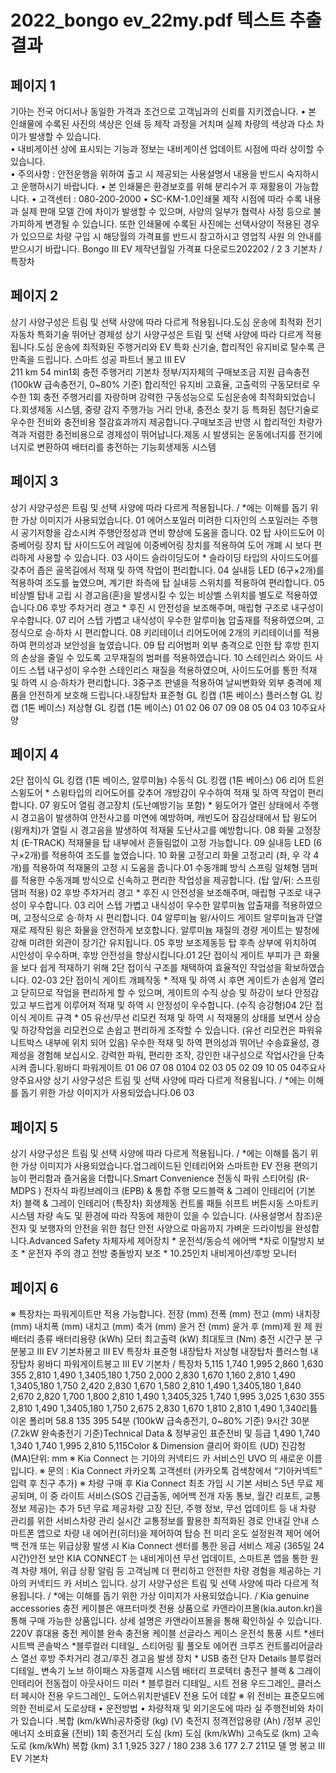 # 2022_bongo ev_22my.pdf 텍스트 추출 결과

## 페이지 1

기아는 전국 어디서나 동일한 가격과 조건으로 고객님과의 신뢰를 지키겠습니다.
• 본 인쇄물에 수록된 사진의 색상은 인쇄 등 제작 과정을 거치며 실제 차량의 색상과 다소 차이가 발생할 수 있습니다.   
• 내비게이션 상에 표시되는 기능과 정보는 내비게이션 업데이트 시점에 따라 상이할 수 있습니다.   
• 주의사항 : 안전운행을 위하여 출고 시 제공되는 사용설명서 내용을 반드시 숙지하시고 운행하시기 바랍니다.
• 본 인쇄물은 환경보호를 위해 분리수거 후 재활용이 가능합니다.
• 고객센터 : 080-200-2000   • SC-KM-1.0인쇄물 제작 시점에 따라 수록 내용과 실제 판매 모델 간에 차이가 발생할 수 있으며, 
사양의 일부가 협력사 사정 등으로 불가피하게 변경될 수 있습니다. 또한 인쇄물에 수록된 사진에는 선택사양이 적용된 경우가 있으므로 
차량 구입 시 해당월의 가격표를 반드시 참고하시고 영업직 사원 의 안내를 받으시기 바랍니다. Bongo III EV
제작년월일 가격표 다운로드202202 /  2 3
기본차 /특장차

## 페이지 2

상기 사양구성은 트림 및 선택 사양에 따라 다르게 적용됩니다.도심 운송에 최적화 전기자동차 특화기술 뛰어난 경제성
상기 사양구성은 트림 및 선택 사양에 따라 다르게 적용됩니다.도심 운송에 최적화된 주행거리와 EV 특화 신기술, 합리적인 유지비로 탈수록 큰 만족을 드립니다.
스마트 성공 파트너 봉고 III EV     
211  km 
54 min1회 충전 주행거리 기본차 정부/지자체의 구매보조금 지원
급속충전 
(100kW 급속충전기, 0~80% 기준) 합리적인 유지비
고효율, 고출력의 구동모터로 우수한 1회 충전 
주행거리를 자랑하며 강력한 구동성능으로 
도심운송에 최적화되었습니다.회생제동 시스템, 중량 감지 주행가능 거리 
안내, 충전소 찾기 등 특화된 첨단기술로 우수한 
전비와 충전비용 절감효과까지 제공합니다.구매보조금 반영 시 합리적인 차량가격과 
저렴한 충전비용으로 경제성이 뛰어납니다.제동 시 발생되는 운동에너지를
전기에너지로 변환하여 배터리를 충전하는 기능회생제동 시스템


## 페이지 3

상기 사양구성은 트림 및 선택 사양에 따라 다르게 적용됩니다. / *에는 이해를 돕기 위한 가상 이미지가 사용되었습니다.
01 에어스포일러  미려한 디자인의 스포일러는 주행 시 공기저항을 감소시켜 주행안정성과 연비 향상에 도움을 줍니다. 
02 탑 사이드도어 이중베어링 장치  탑 사이드도어 레일에 이중베어링 장치를 적용하여
 도어 개폐 시 보다 편리하게 사용할 수 있습니다.
03 사이드 슬라이딩도어 * 슬라이딩 타입의 사이드도어를 갖추어 좁은 골목길에서 적재 및 하역 작업이 편리합니다.
04 실내등  LED (6구×2개)를 적용하여 조도를 높였으며, 계기판 좌측에 탑 실내등 스위치를 적용하여 편리합니다.
05 비상벨 탑내 고립 시 경고음(혼)을 발생시킬 수 있는 비상벨 스위치를 별도로 적용하였습니다.06 후방 주차거리 경고 * 후진 시 안전성을 보조해주며, 매립형 구조로 내구성이 우수합니다.
07 리어 스텝  가볍고 내식성이 우수한 알루미늄 압출재를 적용하였으며, 고정식으로 승·하차 시 편리합니다. 
08 키리테이너 리어도어에 2개의 키리테이너를 적용하여 편의성과 보안성을 높였습니다.
09 탑 리어범퍼  외부 충격으로 인한 탑 후방 힌지의 손상을 줄일 수 있도록 고무재질의 범퍼를 적용하였습니다. 
10 스테인리스 와이드 사이드 스텝 내구성이 우수한 스테인리스 재질을 적용하였으며, 
 사이드도어를 통한 적재 및 하역 시 승·하차가 편리합니다. 
  3중구조 판넬을 적용하여 날씨변화와 외부 충격에 제품을 안전하게 보호해 드립니다.내장탑차
표준형 GL 킹캡  (1톤 베이스) 플러스형 GL 킹캡  (1톤 베이스) 저상형 GL 킹캡  (1톤 베이스)
01 02 06 07
09
08
 05
 04 03 10주요사양

## 페이지 4

2단 접이식 GL 킹캡  (1톤 베이스, 알루미늄) 수동식 GL 킹캡  (1톤 베이스)
06 리어 트윈 스윙도어 * 스윙타입의 리어도어를 갖추어 개방감이 우수하여 적재 및 하역 작업이 편리합니다.
07 윙도어 열림 경고장치 (도난예방기능 포함) * 윙도어가 열린 상태에서 주행 시 경고음이 발생하여 안전사고를 미연에
 예방하며, 캐빈도어 잠김상태에서 탑 윙도어 (윙캐치)가 열릴 시 경고음을 발생하여 적재물 도난사고를 예방합니다.
08 화물 고정장치 (E-TRACK)  적재물을 탑 내부에서 흔들림없이 고정 가능합니다.
09 실내등  LED (6구×2개)를 적용하여 조도를 높였습니다.
10 화물 고정고리  화물 고정고리 (좌, 우 각 4개)를 적용하여 적재물의 고정 시 도움을 줍니다.01 수동개폐 방식  스프링 일체형 댐퍼를 적용한 수동개폐 방식으로 신속하고 편리한 작업성을 제공합니다. 
 (탑 앞/뒤: 스프링 댐퍼 적용)
02 후방 주차거리 경고 * 후진 시 안전성을 보조해주며, 매립형 구조로 내구성이 우수합니다.
03 리어 스텝  가볍고 내식성이 우수한 알루미늄 압출재를 적용하였으며, 고정식으로 승·하차 시 편리합니다.
04 알루미늄 윙/사이드 게이트  알루미늄과 단열재로 제작된 윙은 화물을 안전하게 보호합니다.
 알루미늄 재질의 경량 게이트는 발청에 강해 미려한 외관이 장기간 유지됩니다.
05 후방 보조제동등  탑 후측 상부에 위치하여 시인성이 우수하며, 후방 안전성을 향상시킵니다.01 2단 접이식 게이트 부피가 큰 화물을 보다 쉽게 적재하기 위해 2단 접이식 구조를 채택하여 효율적인 작업성을 확보하였습니다. 
02-03  2단 접이식 게이트 개폐작동 * 적재 및 하역 시 후면 게이트가 손쉽게 열리고 닫히므로 작업을 편리하게 할 수 있으며, 
        게이트의 수직 상승 및 하강이 보다 안정감 있고 부드럽게 이루어져 적재 및 하역 시 안정성이 우수합니다.   (수직 승강형)04 2단 접이식 게이트 규격 * 
05 유선/무선 리모컨 적재 및 하역 시 적재물의 상태를 보면서
 상승 및 하강작업을 리모컨으로 손쉽고 편리하게 조작할 수 있습니다.
 (유선 리모컨은 파워유니트박스 내부에 위치 되어 있음) 
우수한 적재 및 하역 편의성과 뛰어난 수송효율성, 경제성을 경험해 보십시오. 강력한 파워, 편리한 조작, 강인한 내구성으로 작업시간을 단축시켜 줍니다.윙바디 파워게이트
01
 06
 07
08 0104 02
03 05
02
09 10
 05
 04주요사양주요사양
상기 사양구성은 트림 및 선택 사양에 따라 다르게 적용됩니다. / *에는 이해를 돕기 위한 가상 이미지가 사용되었습니다.06
03

## 페이지 5

상기 사양구성은 트림 및 선택 사양에 따라 다르게 적용됩니다. / *에는 이해를 돕기 위한 가상 이미지가 사용되었습니다.업그레이드된 인테리어와 스마트한 EV 전용 편의기능이 편리함과 즐거움을 더합니다.Smart Convenience 
전동식 파워 스티어링 (R-MDPS ) 전자식 파킹브레이크 (EPB) & 통합 주행 모드블랙 & 그레이 인테리어 (기본차) 블랙 & 그레이 인테리어 (특장차)
회생제동 컨트롤 패들 쉬프트 버튼시동 스마트키 시스템
차량 속도 및 환경에 따라 작동에 제한이 있을 수 있습니다. (사용설명서 참조)운전자 및 보행자의 안전을 위한 첨단 안전 사양으로 마음까지 가벼운 드라이빙을 완성합니다.Advanced Safety
차체자세 제어장치 * 운전석/동승석 에어백 *차로 이탈방지 보조 * 운전자 주의 경고
전방 충돌방지 보조 *
10.25인치 내비게이션/후방 모니터

## 페이지 6

※ 특장차는 파워게이트만 적용 가능합니다.
전장 (mm)
전폭 (mm)
전고 (mm)
내치장 (mm)
내치폭 (mm)
내치고 (mm)
축거 (mm)
윤거 전 (mm) 
윤거 후 (mm)제  원 제  원배터리 종류
배터리용량 (kWh)
모터 최고출력 (kW)
최대토크 (Nm)
충전 시간구              분 구              분봉고 III EV
기본차봉고 III EV 특장차
표준형 내장탑차 저상형 내장탑차 플러스형 내장탑차 윙바디 파워게이트봉고 III EV 기본차 / 특장차 
5,115
1,740
1,995
2,860
1,630
355
2,810
1,490
1,3405,180
1,750
2,000
2,830
1,670
1,160
2,810
1,490
1,3405,180
1,750
2,420
2,830
1,670
1,580
2,810
1,490
1,3405,180
1,840
2,670
2,820
1,700
1,800
2,810
1,490
1,3405,325
1,740
1,995
3,025
1,630
355
2,810
1,490
1,3405,180
1,750
2,675
2,830
1,670
1,810
2,810
1,490
1,340리튬이온 폴리머
58.8
135
395
54분
(100kW 급속충전기, 0~80% 기준)
9시간 30분
(7.2kW 완속충전기 기준)Technical Data & 정부공인 표준전비 및 등급
1,490
1,740
1,340
1,740
1,995
2,810
5,115Color & Dimension
클리어 화이트 (UD)
진감청 (MA)단위: mm 
※ Kia Connect 는 기아의 커넥티드 카 서비스인 UVO 의 새로운 이름입니다. ※ 문의 : Kia Connect 카카오톡 고객센터 (카카오톡 검색창에서 “기아커넥트” 입력 후 친구 추가)
※ 차량 구매 후 Kia Connect 최초 가입 시 기본 서비스 5년 무료 제공되며, 이 중 라이트 서비스(SOS 긴급출동, 에어백 전개 자동 통보, 월간 리포트, 교통정보 제공)는 추가 5년 무료 제공차량 고장 진단, 주행 정보, 무선 업데이트 등 
내 차량 관리를 위한 서비스차량 관리
실시간 교통정보를 활용한 최적화된 경로 안내길 안내 
스마트폰 앱으로 차량 내 에어컨(히터)을 
제어하여 탑승 전 미리 온도 설정원격 제어
에어백 전개 또는 위급상황 발생 시 Kia Connect 
센터를 통한 응급 서비스 제공 (365일 24시간)안전 보안 
KIA CONNECT 는 내비게이션 무선 업데이트, 스마트폰 앱을 통한 원격 차량 제어, 위급 상황 알림 등 
고객님께 더 편리하고 안전한 차량 경험을 제공하는 기아의 커넥티드 카 서비스 입니다.
상기 사양구성은 트림 및 선택 사양에 따라 다르게 적용됩니다. / *에는 이해를 돕기 위한 가상 이미지가 사용되었습니다. / Kia genuine accessories 충전 케이블은 애프터마켓 전용 상품으로 카앤라이프몰(kia.auton.kr)을 통해 구매 가능한 상품입니다. 상세 설명은 카앤라이프몰을 통해 확인하실 수 있습니다.
220V 휴대용 충전 케이블
완속 충전용 케이블
 선글라스 케이스 운전석 통풍 시트 *센터시트백 콘솔박스 *블루컬러 디테일_ 스티어링 휠
풀오토 에어컨
크루즈 컨트롤리어글라스 열선 후방 주차거리 경고/후진 경고음 발생 장치 *
USB 충전 단자
Details
블루컬러 디테일_ 변속기 노브
하이패스 자동결제 시스템
배터리 프로텍터
 충전구 블랙 & 그레이 인테리어
전동접이 아웃사이드 미러 *
블루컬러 디테일_ 시트
전용 우드그레인_ 클러스터 페시아 전용 우드그레인_ 도어스위치판넬EV 전용 도어 데칼
※ 위 전비는 표준모드에  의한 전비로서  도로상태 • 운전방법  • 차량적재  및 외기온도에  따라 실 주행전비와  차이가  있습니다 .복합 (km/kWh)공차중량 (kg) (V) 축전지 
정격전압용량 (Ah) /정부 공인 에너지 소비효율 (전비) 1회 충전거리
도심 (km) 도심 (km/kWh) 고속도로 (km) 고속도로 (km/kWh) 복합 (km)
3.1 1,925 327 / 180 238 3.6 177 2.7 211모 델 명
봉고 III EV 기본차

